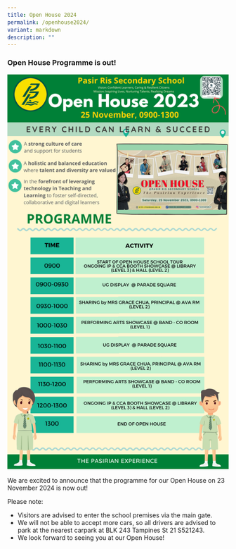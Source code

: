 ```yaml
---
title: Open House 2024
permalink: /openhouse2024/
variant: markdown
description: ""
---
```

### Open House Programme is out!

![](/images/Open_House_2023_programme.png)

We are excited to announce that the programme for our Open House on 23 November 2024 is now out!

Please note:  
* Visitors are advised to enter the school premises via the main gate.
* We will not be able to accept more cars, so all drivers are advised to park at the nearest carpark at BLK 243 Tampines St 21 S521243.
* We look forward to seeing you at our Open House!